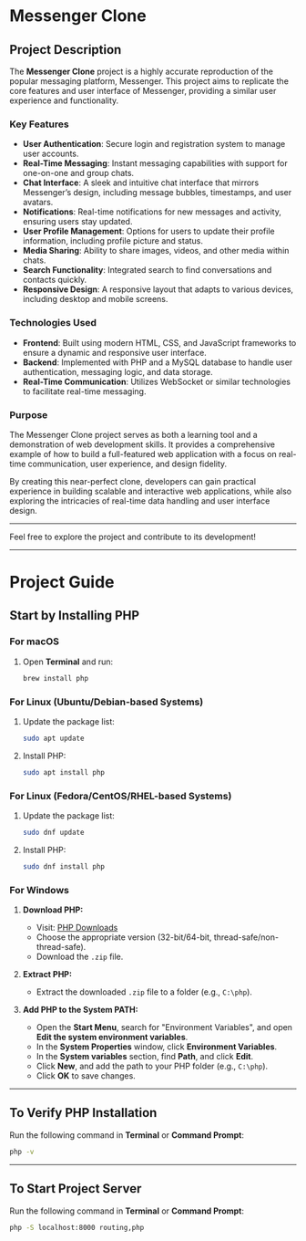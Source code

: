 # Messenger Clone

## Project Description

The **Messenger Clone** project is a highly accurate reproduction of the popular messaging platform, Messenger. This project aims to replicate the core features and user interface of Messenger, providing a similar user experience and functionality.

### Key Features

- **User Authentication**: Secure login and registration system to manage user accounts.
- **Real-Time Messaging**: Instant messaging capabilities with support for one-on-one and group chats.
- **Chat Interface**: A sleek and intuitive chat interface that mirrors Messenger’s design, including message bubbles, timestamps, and user avatars.
- **Notifications**: Real-time notifications for new messages and activity, ensuring users stay updated.
- **User Profile Management**: Options for users to update their profile information, including profile picture and status.
- **Media Sharing**: Ability to share images, videos, and other media within chats.
- **Search Functionality**: Integrated search to find conversations and contacts quickly.
- **Responsive Design**: A responsive layout that adapts to various devices, including desktop and mobile screens.

### Technologies Used

- **Frontend**: Built using modern HTML, CSS, and JavaScript frameworks to ensure a dynamic and responsive user interface.
- **Backend**: Implemented with PHP and a MySQL database to handle user authentication, messaging logic, and data storage.
- **Real-Time Communication**: Utilizes WebSocket or similar technologies to facilitate real-time messaging.

### Purpose

The Messenger Clone project serves as both a learning tool and a demonstration of web development skills. It provides a comprehensive example of how to build a full-featured web application with a focus on real-time communication, user experience, and design fidelity.

By creating this near-perfect clone, developers can gain practical experience in building scalable and interactive web applications, while also exploring the intricacies of real-time data handling and user interface design.

---

Feel free to explore the project and contribute to its development!

---

# Project Guide

## Start by Installing PHP

### For macOS
1. Open **Terminal** and run:
    ```bash
    brew install php
    ```

### For Linux (Ubuntu/Debian-based Systems)
1. Update the package list:
    ```bash
    sudo apt update
    ```
2. Install PHP:
    ```bash
    sudo apt install php
    ```

### For Linux (Fedora/CentOS/RHEL-based Systems)
1. Update the package list:
    ```bash
    sudo dnf update
    ```
2. Install PHP:
    ```bash
    sudo dnf install php
    ```

### For Windows
1. **Download PHP:**
    - Visit: [PHP Downloads](https://www.php.net/downloads)
    - Choose the appropriate version (32-bit/64-bit, thread-safe/non-thread-safe).
    - Download the `.zip` file.

2. **Extract PHP:**
    - Extract the downloaded `.zip` file to a folder (e.g., `C:\php`).

3. **Add PHP to the System PATH:**
    - Open the **Start Menu**, search for "Environment Variables", and open **Edit the system environment variables**.
    - In the **System Properties** window, click **Environment Variables**.
    - In the **System variables** section, find **Path**, and click **Edit**.
    - Click **New**, and add the path to your PHP folder (e.g., `C:\php`).
    - Click **OK** to save changes.

---

## To Verify PHP Installation

Run the following command in **Terminal** or **Command Prompt**:
```bash
php -v
```
---

## To Start Project Server

Run the following command in **Terminal** or **Command Prompt**:
```bash
php -S localhost:8000 routing,php
```